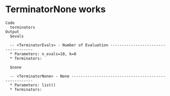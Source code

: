 # TerminatorNone works

    Code
      terminators
    Output
      $evals
      
      -- <TerminatorEvals> - Number of Evaluation ------------------------------------
      * Parameters: n_evals=10, k=0
      * Terminators:
      
      $none
      
      -- <TerminatorNone> - None -----------------------------------------------------
      * Parameters: list()
      * Terminators:
      

